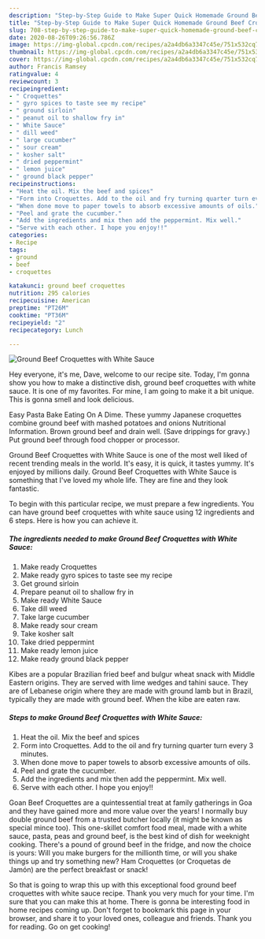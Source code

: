 ```yaml
---
description: "Step-by-Step Guide to Make Super Quick Homemade Ground Beef Croquettes with White Sauce"
title: "Step-by-Step Guide to Make Super Quick Homemade Ground Beef Croquettes with White Sauce"
slug: 708-step-by-step-guide-to-make-super-quick-homemade-ground-beef-croquettes-with-white-sauce
date: 2020-08-26T09:26:56.786Z
image: https://img-global.cpcdn.com/recipes/a2a4db6a3347c45e/751x532cq70/ground-beef-croquettes-with-white-sauce-recipe-main-photo.jpg
thumbnail: https://img-global.cpcdn.com/recipes/a2a4db6a3347c45e/751x532cq70/ground-beef-croquettes-with-white-sauce-recipe-main-photo.jpg
cover: https://img-global.cpcdn.com/recipes/a2a4db6a3347c45e/751x532cq70/ground-beef-croquettes-with-white-sauce-recipe-main-photo.jpg
author: Francis Ramsey
ratingvalue: 4
reviewcount: 3
recipeingredient:
- " Croquettes"
- " gyro spices to taste see my recipe"
- " ground sirloin"
- " peanut oil to shallow fry in"
- " White Sauce"
- " dill weed"
- " large cucumber"
- " sour cream"
- " kosher salt"
- " dried peppermint"
- " lemon juice"
- " ground black pepper"
recipeinstructions:
- "Heat the oil. Mix the beef and spices"
- "Form into Croquettes. Add to the oil and fry turning quarter turn every 3 minutes."
- "When done move to paper towels to absorb excessive amounts of oils."
- "Peel and grate the cucumber."
- "Add the ingredients and mix then add the peppermint. Mix well."
- "Serve with each other. I hope you enjoy!!"
categories:
- Recipe
tags:
- ground
- beef
- croquettes

katakunci: ground beef croquettes 
nutrition: 295 calories
recipecuisine: American
preptime: "PT26M"
cooktime: "PT36M"
recipeyield: "2"
recipecategory: Lunch

---
```



![Ground Beef Croquettes with White Sauce](https://img-global.cpcdn.com/recipes/a2a4db6a3347c45e/751x532cq70/ground-beef-croquettes-with-white-sauce-recipe-main-photo.jpg)

Hey everyone, it's me, Dave, welcome to our recipe site. Today, I'm gonna show you how to make a distinctive dish, ground beef croquettes with white sauce. It is one of my favorites. For mine, I am going to make it a bit unique. This is gonna smell and look delicious.

Easy Pasta Bake Eating On A Dime. These yummy Japanese croquettes combine ground beef with mashed potatoes and onions Nutritional Information. Brown ground beef and drain well. (Save drippings for gravy.) Put ground beef through food chopper or processor.

Ground Beef Croquettes with White Sauce is one of the most well liked of recent trending meals in the world. It's easy, it is quick, it tastes yummy. It's enjoyed by millions daily. Ground Beef Croquettes with White Sauce is something that I've loved my whole life. They are fine and they look fantastic.


To begin with this particular recipe, we must prepare a few ingredients. You can have ground beef croquettes with white sauce using 12 ingredients and 6 steps. Here is how you can achieve it.

<!--inarticleads1-->

##### The ingredients needed to make Ground Beef Croquettes with White Sauce:

1. Make ready  Croquettes
1. Make ready  gyro spices to taste see my recipe
1. Get  ground sirloin
1. Prepare  peanut oil to shallow fry in
1. Make ready  White Sauce
1. Take  dill weed
1. Take  large cucumber
1. Make ready  sour cream
1. Take  kosher salt
1. Take  dried peppermint
1. Make ready  lemon juice
1. Make ready  ground black pepper


Kibes are a popular Brazilian fried beef and bulgur wheat snack with Middle Eastern origins. They are served with lime wedges and tahini sauce. They are of Lebanese origin where they are made with ground lamb but in Brazil, typically they are made with ground beef. When the kibe are eaten raw. 

<!--inarticleads2-->

##### Steps to make Ground Beef Croquettes with White Sauce:

1. Heat the oil. Mix the beef and spices
1. Form into Croquettes. Add to the oil and fry turning quarter turn every 3 minutes.
1. When done move to paper towels to absorb excessive amounts of oils.
1. Peel and grate the cucumber.
1. Add the ingredients and mix then add the peppermint. Mix well.
1. Serve with each other. I hope you enjoy!!


Goan Beef Croquettes are a quintessential treat at family gatherings in Goa and they have gained more and more value over the years! I normally buy double ground beef from a trusted butcher locally (it might be known as special mince too). This one-skillet comfort food meal, made with a white sauce, pasta, peas and ground beef, is the best kind of dish for weeknight cooking. There&#39;s a pound of ground beef in the fridge, and now the choice is yours: Will you make burgers for the millionth time, or will you shake things up and try something new? Ham Croquettes (or Croquetas de Jamón) are the perfect breakfast or snack! 

So that is going to wrap this up with this exceptional food ground beef croquettes with white sauce recipe. Thank you very much for your time. I'm sure that you can make this at home. There is gonna be interesting food in home recipes coming up. Don't forget to bookmark this page in your browser, and share it to your loved ones, colleague and friends. Thank you for reading. Go on get cooking!
